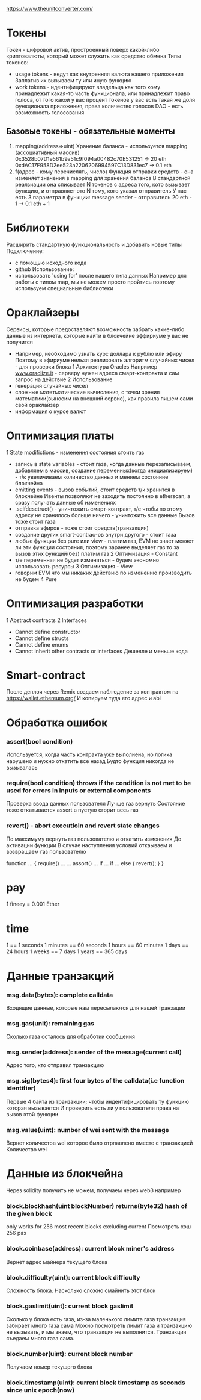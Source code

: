 https://www.theunitconverter.com/

# Токены
Токен - цифровой актив, простроенный поверх какой-либо криптовалюты, который может служить как средство обмена
Типы токенов:
- usage tokens - ведут как внутренняя валюта нашего приложения Заплатив их вызываем ту или иную функцию
- work tokens - идентифицируют владельца как того кому принадлежит какая-то часть функционала, или принадлежит право
голоса, от того какой у вас процент токенов у вас есть такая же доля функционала приложения, права количество голосов
DAO - есть возможность голосования

## Базовые токены - обязательные моменты
1. mapping(address=>uint) Хранение баланса - используется mapping (ассоциативный массив)
0x3528b07D1e561b9a51c9f094a00482c70E531251 -> 20 eth
0xdAC17F958D2ee523a2206206994597C13D831ec7 -> 0.1 eth
2. f(адрес - кому перечислять, число) Функция отправки средств - она изменяет значения в mapping для хранения баланса
В стандартной реалзиации она списывает N токенов с адреса того, кото вызывает функцию, и  отправляет это N
тому, кого указал отправитель
У нас есть 3 параметра в функции:
message.sender - отправитель
20 eth - 1 -> 0.1 eth + 1

# Библиотеки
Расширить стандартную функциональность и добавить новые типы
Подключение:
- с помощью исходного кода
- github
Использование:
- использовать 'using for' после нашего типа данных
Например для работы с типом map, мы не можем просто пройтись поэтому используем специальные библиотеки

# Ораклайзеры
Сервисы, которые предоставляют возможность забрать какие-либо данные из интернета, которые найти в блокчейне эффириуме у вас
не получится
- Например, необходимо узнать курс доллара к рублю или эфиру
Поэтому в эфириуме нельзя реализовать алгоритм случайных чисел - для проверки блока
1 Архитектура Oracles
Например www.oraclize.it - серверу нужен адреса смарт-контракта и сам запрос на действие
2 Использование
- генерация случайных чисел
- сложные матетматические вычисления, с точки зрения математики(выносим на внешний сервис), как правила пишем сами свой 
ораклайзер
- информация о курсе валют

# Оптимизация платы
1 State modifictions - изменения состояния стоить газ
- запись в state variables - стоит газа, когда данные перезаписываем, добавляем в массив, 
создание переменных(когда инициализируем) - т/к увеличиваем количество данных и меняем состояние блокчейна
- emitting events - вызов событий, стоит средств т/к хранится в блокчейне Ивенты позволяют не заходить постоянно
в etherscan, а сразу получать данные об изменениях
- .selfdesctruct() - уничтожить смарт-контракт, т/е чтобы по этому адресу не хранилось больше ничего - уничтожить все данные
Вызов тоже стоит газа
- отправка эфиров - тоже стоит средств(транзакция)
- создание других smart-contrac-ов внутри другого - стоит газа
- любые функции без pure или view - платим газ, EVM не знает меняет ли эти функции состояния, поэтому заранее выделяет газ
то за вызов этих функций(без) платим газ
2 Оптимизация - Constant
- т/е переменная не будет изменяться - будем экономно использовать ресурсы
3 Оптимизация - View
- говорим EVM что мы никаких действию по изменению производить не будем
4 Pure

# Оптимизация разработки
1 Abstract contracts
2 Interfaces
- Cannot define constructor
- Cannot define structs
- Cannot define enums
- Cannot inherit other contracts or interfaces
Дешевле и меньше кода

# Smart-contract
После деплоя через Remix создаем наблюдение за контрактом на https://wallet.ethereum.org/
И копируем туда его адрес и abi

# Обработка ошибок

### assert(bool condition)
Используется, когда часть контракта уже выполнена, но логика нарушено и нужно откатить все назад
Будто функция никогда не вызывалась

### require(bool condition) throws if the condition is not met to be used for errors in inputs or external components
Проверка ввода данных пользователя
Лучше газ вернуть
Состояние тоже откатывается
assert в пустую сгорит весь газ

### revert() - abort executioin and revert state changes
По максимуму вернуть газ пользователю и откатить изменения
До активации функции
В случае наступления условий откаываем и возвращаем газ пользователю

function ... {
    require()
    ...
    ...
    assort()
    ...
    if ...
    if ...
    else { revert(); }
}

# pay

1 fineey = 0.001 Ether

# time
1 == 1 seconds
1 minutes == 60 seconds
1 hours == 60 minutes
1 days == 24 hours
1 weeks == 7 days
1 years == 365 days

# Данные транзакций
### msg.data(bytes): complete calldata
Входящие данные, которые нам пересылаются для нашей транзации

### msg.gas(unit): remaining gas
Сколько газа осталось для обработки сообщения

### msg.sender(address): sender of the message(current call)
Адрес того, кто отправил транзакцию

### msg.sig(bytes4): first four bytes of the calldata(i.e function identifier)
Первые 4 байта из транзакции; чтобы индентифицировать ту функцию которая вызывается
И проверить есть ли у пользователя права на вызов этой функции

### msg.value(uint): number of wei sent with the message
Вернет количестов wei которое было отрпавлено вместе с транзакцией
Количество wei

# Данные из блокчейна

Через solidity получить не можем, получаем через web3 например

### block.blockhash(uint blockNumber) returns(byte32) hash of the given block
only works for 256 most recent blocks excluding current
Посмотреть хэш 256 раз

### block.coinbase(address): current block miner's address
Вернет адрес майнера текущего блока

### block.difficulty(uint): current block difficulty
Сложность блока. Насколько сложно смайнить этот блок

### block.gaslimit(uint): current block gaslimit
Сколько у блока есть газа, 
из-за маленького лимита газа
транзакция забирает много газа сама
Можно посмотреть лимит газа и транзакцию не вызывать, и мы знаем, что транзакция 
не выполнится. Транзакция съедаем много газа сама.

### block.number(uint): current block number
Получаем номер текущего блока

### block.timestamp(uint): current block timestamp as seconds since unix epoch(now)
